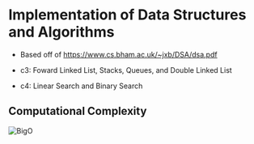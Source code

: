 # Implementation of Data Structures and Algorithms
* Based off of https://www.cs.bham.ac.uk/~jxb/DSA/dsa.pdf

* c3: Foward Linked List, Stacks, Queues, and Double Linked List
* c4: Linear Search and Binary Search

## Computational Complexity
![BigO](BigOComplexity.png)
